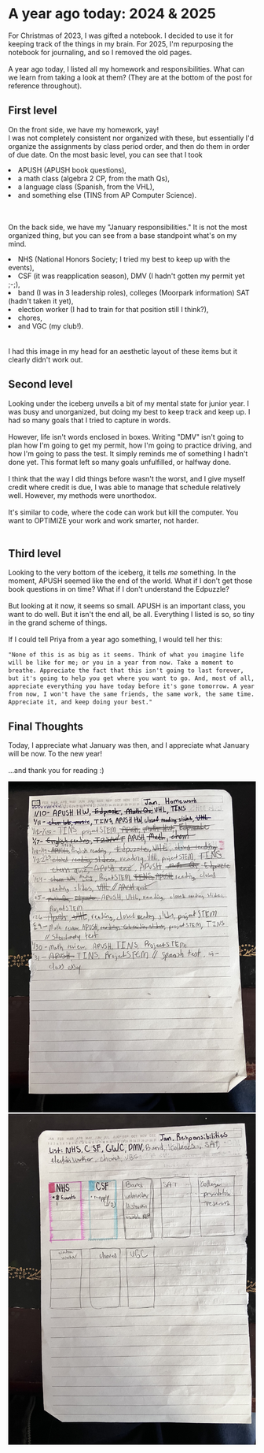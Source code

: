 # A year ago today: 2024 & 2025
For Christmas of 2023, I was gifted a notebook. I decided to use it for keeping track of the things in my brain. For 2025, I'm repurposing the notebook for journaling, and so I removed the old pages. <br><br>
A year ago today, I listed all my homework and responsibilities. What can we learn from taking a look at them? (They are at the bottom of the post for reference throughout).

## First level
On the front side, we have my homework, yay! <br>
I was not completely consistent nor organized with these, but essentially I'd organize the assignments by class period order, 
and then do them in order of due date. On the most basic level, you can see that I took 
<li> APUSH (APUSH book questions), </li>
<li> a math class (algebra 2 CP, from the math Qs),</li>
<li> a language class (Spanish, from the VHL), </li>
<li>and something else (TINS from AP Computer Science).</li><br><br>

On the back side, we have my "January responsibilities." It is not the most organized thing, but you can see from a base standpoint what's on my mind. 
<li> NHS (National Honors Society; I tried my best to keep up with the events), </li>
<li> CSF (it was reapplication season), DMV (I hadn't gotten my permit yet ;-;),</li>
<li> band (I was in 3 leadership roles), colleges (Moorpark information) SAT (hadn't taken it yet),</li>
<li> election worker (I had to train for that position still I think?), </li>
<li> chores, </li>
<li> and VGC (my club!). </li><br><br>
I had this image in my head for an aesthetic layout of these items but it clearly didn't work out.

## Second level
Looking under the iceberg unveils a bit of my mental state for junior year. I was busy and unorganized, but doing my best to keep track and keep up. I had so many goals that I tried to capture in words.<br><br>
However, life isn't words enclosed in boxes. Writing "DMV" isn't going to plan how I'm going to get my permit, how I'm going to practice driving, and how I'm going to pass the test. It simply reminds me of something I hadn't done yet. 
This format left so many goals unfulfilled, or halfway done. <br><br>
I think that the way I did things before wasn't the worst, and I give myself credit where credit is due, I was able to manage that schedule relatively well. However, my methods were unorthodox.<br><br>
It's similar to code, where the code can work but kill the computer. You want to OPTIMIZE your work and work smarter, not harder. <br><br>

## Third level
Looking to the very bottom of the iceberg, it tells *me* something. In the moment, APUSH seemed like the end of the world. What if I don't get those book questions in on time? What if I don't understand the Edpuzzle?<br><br>
But looking at it now, it seems so small. APUSH is an important class, you want to do well. But it isn't the end all, be all. Everything I listed is so, so tiny in the grand scheme of things. <br><br>
If I could tell Priya from a year ago something, I would tell her this:
```
"None of this is as big as it seems. Think of what you imagine life will be like for me; or you in a year from now. Take a moment to breathe. Appreciate the fact that this isn't going to last forever, but it's going to help you get where you want to go. And, most of all,
appreciate everything you have today before it's gone tomorrow. A year from now, I won't have the same friends, the same work, the same time. Appreciate it, and keep doing your best."
```

## Final Thoughts
Today, I appreciate what January was then, and I appreciate what January will be now. To the new year!<br><br>
...and thank you for reading :)

!["Front Side"](https://github.com/CaptainSapphire/PH-s-Blog/blob/main/assets/January%202025/IMG_6899.jpg?raw=true)
!["Back Side"](https://github.com/CaptainSapphire/PH-s-Blog/blob/main/assets/January%202025/IMG_6900.jpg?raw=true)
